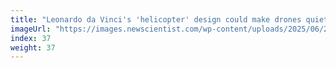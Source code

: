 ```yaml
---
title: "Leonardo da Vinci's 'helicopter' design could make drones quieter"
imageUrl: "https://images.newscientist.com/wp-content/uploads/2025/06/24143757/SEI_256221541.jpg?width=788"
index: 37
weight: 37
---
```

